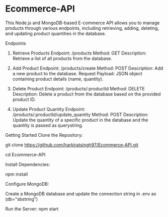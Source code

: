 # Ecommerce-API

This Node.js and MongoDB-based E-commerce API allows you to manage products through various endpoints, including retrieving, adding, deleting, and updating product quantities in the database.

Endpoints

1. Retrieve Products
Endpoint: /products
Method: GET
Description: Retrieve a list of all products from the database.

2. Add Product
Endpoint: /products/create
Method: POST
Description: Add a new product to the database.
Request Payload: JSON object containing product details (name, quantity).

3. Delete Product
Endpoint: /products/:productId
Method: DELETE
Description: Delete a product from the database based on the provided product ID.

4. Update Product Quantity
Endpoint: /products/:productId/update_quantity
Method: POST
Description: Update the quantity of a specific product in the database and the quantity is passed as querystring.

Getting Started
Clone the Repository:

git clone https://github.com/harkiratsingh97/Ecommerce-API.git

cd Ecommerce-API

Install Dependencies:

npm install

Configure MongoDB:

Create a MongoDB database and update the connection string in .env as (db="sbstring")

Run the Server:
npm start
